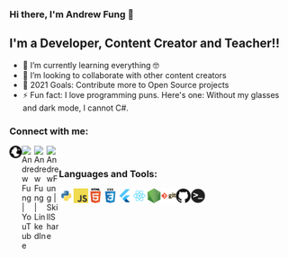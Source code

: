 ### Hi there, I'm Andrew Fung 👋


## I'm a Developer, Content Creator and Teacher!!

- 🌱 I’m currently learning everything 🤓
- 👯 I’m looking to collaborate with other content creators
- 🥅 2021 Goals: Contribute more to Open Source projects
- ⚡ Fun fact: I love programming puns. Here's one: Without my glasses and dark mode, I cannot C#.

### Connect with me:

[<img align="left" alt="codeSTACKr.com" width="22px" src="https://raw.githubusercontent.com/iconic/open-iconic/master/svg/globe.svg" />][youtube]

[<img align="left" alt="Andrew Fung | YouTube" width="22px" src="https://cdn.jsdelivr.net/npm/simple-icons@v3/icons/youtube.svg" />][youtube]

[<img align="left" alt="Andrew Fung | LinkedIn" width="22px" src="https://cdn.jsdelivr.net/npm/simple-icons@v3/icons/linkedin.svg" />][linkedin]

[<img align="left" alt="AndrewFung | SkillShare" width="22px" src="https://cdn.jsdelivr.net/npm/simple-icons@v3/icons/skillshare.svg" />][skillshare]


<br />

### Languages and Tools:

[<img align="left" alt="JavaScript" width="26px" src="https://raw.githubusercontent.com/github/explore/80688e429a7d4ef2fca1e82350fe8e3517d3494d/topics/python/python.png" />][pythonplaylist]
[<img align="left" alt="JavaScript" width="26px" src="https://raw.githubusercontent.com/github/explore/80688e429a7d4ef2fca1e82350fe8e3517d3494d/topics/javascript/javascript.png" />][jsplaylist]
[<img align="left" alt="HTML5" width="26px" src="https://raw.githubusercontent.com/github/explore/80688e429a7d4ef2fca1e82350fe8e3517d3494d/topics/html/html.png" />][jsplaylist]
[<img align="left" alt="CSS3" width="26px" src="https://raw.githubusercontent.com/github/explore/80688e429a7d4ef2fca1e82350fe8e3517d3494d/topics/css/css.png" />][jsplaylist]
[<img align="left" alt="Flutter" width="26px" src="https://raw.githubusercontent.com/github/explore/80688e429a7d4ef2fca1e82350fe8e3517d3494d/topics/flutter/flutter.png" />][pythonplaylist]
[<img align="left" alt="React" width="26px" src="https://raw.githubusercontent.com/github/explore/80688e429a7d4ef2fca1e82350fe8e3517d3494d/topics/react/react.png" />][pythonplaylist]
[<img align="left" alt="Node.js" width="26px" src="https://raw.githubusercontent.com/github/explore/80688e429a7d4ef2fca1e82350fe8e3517d3494d/topics/nodejs/nodejs.png" />][pythonplaylist]
[<img align="left" alt="Git" width="26px" src="https://raw.githubusercontent.com/github/explore/80688e429a7d4ef2fca1e82350fe8e3517d3494d/topics/git/git.png" />][pythonplaylist]
[<img align="left" alt="GitHub" width="26px" src="https://raw.githubusercontent.com/github/explore/78df643247d429f6cc873026c0622819ad797942/topics/github/github.png" />][pythonplaylist]
[<img align="left" alt="Terminal" width="26px" src="https://raw.githubusercontent.com/github/explore/80688e429a7d4ef2fca1e82350fe8e3517d3494d/topics/terminal/terminal.png" />][pythonplaylist]

<br />
<br />


[youtube]: https://youtube.com/AndrewFungKinHo
[linkedin]: https://linkedin.com/in/andrew-fung-060456178/
[skillshare]: https://skillshare.com/user/andrewfung

[pythonplaylist]: https://youtube.com/playlist?list=PLR8GQrwPTwEp1JqCcvTFffGMhc6A3g8kw
[jsplaylist]: https://youtube.com/playlist?list=PLR8GQrwPTwEqIcGalzduuw8mJOuu10kpD